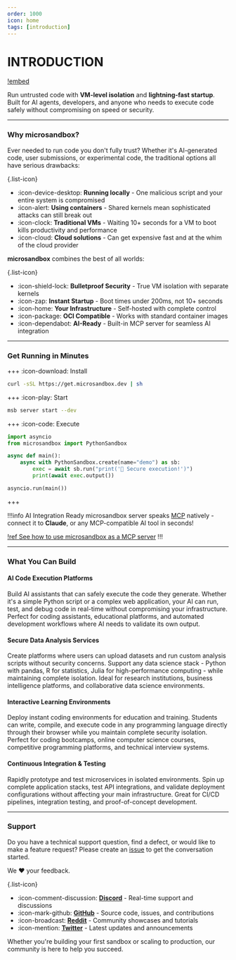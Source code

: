 ```yaml
---
order: 1000
icon: home
tags: [introduction]
---
```


# INTRODUCTION

[!embed](https://github.com/user-attachments/assets/23618f92-5897-44d1-bfa6-1058f30c09ef)

Run untrusted code with **VM-level isolation** and **lightning-fast startup**. Built for AI agents, developers, and anyone who needs to execute code safely without compromising on speed or security.

---

### Why microsandbox?

Ever needed to run code you don't fully trust? Whether it's AI-generated code, user submissions, or experimental code, the traditional options all have serious drawbacks:

{.list-icon}

- :icon-device-desktop: **Running locally** - One malicious script and your entire system is compromised
- :icon-alert: **Using containers** - Shared kernels mean sophisticated attacks can still break out
- :icon-clock: **Traditional VMs** - Waiting 10+ seconds for a VM to boot kills productivity and performance
- :icon-cloud: **Cloud solutions** - Can get expensive fast and at the whim of the cloud provider

**microsandbox** combines the best of all worlds:

{.list-icon}

- :icon-shield-lock: **Bulletproof Security** - True VM isolation with separate kernels
- :icon-zap: **Instant Startup** - Boot times under 200ms, not 10+ seconds
- :icon-home: **Your Infrastructure** - Self-hosted with complete control
- :icon-package: **OCI Compatible** - Works with standard container images
- :icon-dependabot: **AI-Ready** - Built-in MCP server for seamless AI integration

---

### Get Running in Minutes

+++ :icon-download: Install

```bash
curl -sSL https://get.microsandbox.dev | sh
```

+++ :icon-play: Start

```bash
msb server start --dev
```

+++ :icon-code: Execute

```python
import asyncio
from microsandbox import PythonSandbox

async def main():
    async with PythonSandbox.create(name="demo") as sb:
        exec = await sb.run("print('🚀 Secure execution!')")
        print(await exec.output())

asyncio.run(main())
```

+++

!!!info AI Integration Ready
microsandbox server speaks [MCP](https://modelcontextprotocol.io) natively - connect it to **Claude**, or any MCP-compatible AI tool in seconds!

[!ref See how to use microsandbox as a MCP server](/guides/mcp)
!!!

---

### What You Can Build

#### AI Code Execution Platforms

Build AI assistants that can safely execute the code they generate. Whether it's a simple Python script or a complex web application, your AI can run, test, and debug code in real-time without compromising your infrastructure. Perfect for coding assistants, educational platforms, and automated development workflows where AI needs to validate its own output.

#### Secure Data Analysis Services

Create platforms where users can upload datasets and run custom analysis scripts without security concerns. Support any data science stack - Python with pandas, R for statistics, Julia for high-performance computing - while maintaining complete isolation. Ideal for research institutions, business intelligence platforms, and collaborative data science environments.

#### Interactive Learning Environments

Deploy instant coding environments for education and training. Students can write, compile, and execute code in any programming language directly through their browser while you maintain complete security isolation. Perfect for coding bootcamps, online computer science courses, competitive programming platforms, and technical interview systems.

#### Continuous Integration & Testing

Rapidly prototype and test microservices in isolated environments. Spin up complete application stacks, test API integrations, and validate deployment configurations without affecting your main infrastructure. Great for CI/CD pipelines, integration testing, and proof-of-concept development.

---

### Support

Do you have a technical support question, find a defect, or would like to make a feature request? Please create an [issue](https://github.com/microsandbox/microsandbox/issues) to get the conversation started.

We ❤️ your feedback.

{.list-icon}

- :icon-comment-discussion: **[Discord](https://discord.gg/T95Y3XnEAK)** - Real-time support and discussions
- :icon-mark-github: **[GitHub](https://github.com/microsandbox/microsandbox)** - Source code, issues, and contributions
- :icon-broadcast: **[Reddit](https://www.reddit.com/r/microsandbox)** - Community showcases and tutorials
- :icon-mention: **[Twitter](https://x.com/microsandbox)** - Latest updates and announcements

Whether you're building your first sandbox or scaling to production, our community is here to help you succeed.
